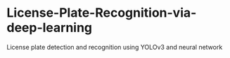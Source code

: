 # License-Plate-Recognition-via-deep-learning
License plate detection and recognition using YOLOv3 and neural network

